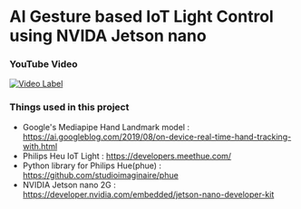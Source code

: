 # AI Gesture based IoT Light Control using NVIDA Jetson nano

### YouTube Video

[![Video Label](http://img.youtube.com/vi/XNbXpT9CPcU/0.jpg)](https://youtu.be/XNbXpT9CPcU)

### Things used in this project

* Google's Mediapipe Hand Landmark model :  https://ai.googleblog.com/2019/08/on-device-real-time-hand-tracking-with.html
* Philips Heu IoT Light : https://developers.meethue.com/
* Python library for Philips Hue(phue) : https://github.com/studioimaginaire/phue
* NVIDIA Jetson nano 2G : https://developer.nvidia.com/embedded/jetson-nano-developer-kit

